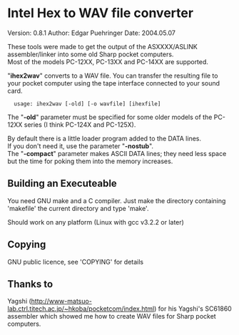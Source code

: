 # Intel Hex to WAV file converter
Version: 0.8.1
Author:  Edgar Puehringer
Date:    2004.05.07

These tools were made to get the output of the ASXXXX/ASLINK assembler/linker into some old Sharp pocket computers.  
Most of the models PC-12XX, PC-13XX and PC-14XX are supported.

"**ihex2wav**" converts to a WAV file. You can transfer the resulting file to your pocket computer using the tape interface connected to your sound card. 

```
  usage: ihex2wav [-old] [-o wavfile] [ihexfile]
```

The "**-old**" parameter must be specified for some older models of the PC-12XX series (I think PC-124X and PC-125X).

By default there is a little loader program added to the DATA lines.   
If you don't need it, use the parameter "**-nostub**".  
The "**-compact**" parameter makes ASCII DATA lines; they need less space but the time for poking them into the memory increases.

## Building an Executeable
You need GNU make and a C compiler. Just make the directory containing 'makefile' the current directory and type 'make'.

Should work on any platform (Linux with gcc v3.2.2 or later)

## Copying
GNU public licence, see 'COPYING' for details

## Thanks to
Yagshi (http://www-matsuo-lab.ctrl.titech.ac.jp/~hkoba/pocketcom/index.html) for his Yagshi's SC61860 assembler which showed me how to create WAV files for Sharp pocket computers.

